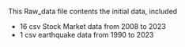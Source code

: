 This Raw_data file contents the initial data, included 
- 16 csv Stock Market data from 2008 to 2023
- 1 csv earthquake data from 1990 to 2023
